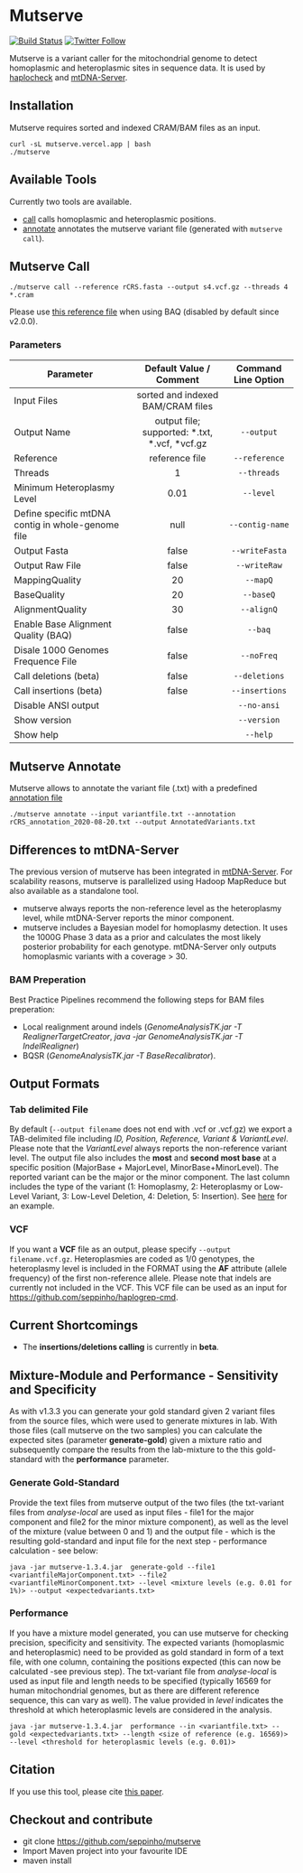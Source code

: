 # Mutserve

[![Build Status](https://travis-ci.org/seppinho/mutserve.svg?branch=master)](https://travis-ci.org/seppinho/mutserve)
[![Twitter Follow](https://img.shields.io/twitter/follow/mtdnaserver.svg?style=social&label=Follow)](https://twitter.com/mtdnaserver)

Mutserve is a variant caller for the mitochondrial genome to detect homoplasmic and heteroplasmic sites in sequence data. It is used by [haplocheck](https://github.com/genepi/haplocheck) and [mtDNA-Server](https://mtdna-server.uibk.ac.at).

## Installation
Mutserve requires sorted and indexed CRAM/BAM files as an input.

```
curl -sL mutserve.vercel.app | bash
./mutserve
```

## Available Tools
Currently two tools are available. 

* [call](#mutserve-call) calls homoplasmic and heteroplasmic positions. 
* [annotate](#mutserve-annotate) annotates the mutserve variant file (generated with `mutserve call`). 

## <a name="mutserve-call">Mutserve Call</a>

```
./mutserve call --reference rCRS.fasta --output s4.vcf.gz --threads 4 *.cram 
```

Please use [this reference file](https://raw.githubusercontent.com/seppinho/mutserve/master/files/rCRS.fasta) when using BAQ (disabled by default since v2.0.0).

### Parameters

| Parameter        | Default Value / Comment          | Command Line Option | 
| ------------- |:-------------:| :-------------:| 
| Input Files     | sorted and indexed BAM/CRAM files | |
| Output Name   | output file; supported: \*.txt, \*.vcf, \*vcf.gz | `--output` |
| Reference  | reference file | `--reference` |
| Threads     | 1 | `--threads`|
| Minimum Heteroplasmy Level     | 0.01 | `--level`|
| Define specific mtDNA contig in whole-genome file     | null | `--contig-name`|
| Output Fasta     | false | `--writeFasta`|
| Output Raw File     | false | `--writeRaw`|
| MappingQuality     | 20 | `--mapQ`|
| BaseQuality     | 20 | `--baseQ`|
| AlignmentQuality     | 30 | `--alignQ`|
| Enable Base Alignment Quality (BAQ)     | false | `--baq`|
| Disale 1000 Genomes Frequence File     | false | `--noFreq`|
| Call deletions (beta)     | false | `--deletions`|
| Call insertions (beta)     | false | `--insertions`|
| Disable ANSI output     |  | `--no-ansi`|
| Show version     |  | `--version`|
| Show help     |  | `--help`|

## <a name="mutserve-annotate">Mutserve Annotate</a>

Mutserve allows to annotate the variant file (.txt) with a predefined [annotation file](https://raw.githubusercontent.com/seppinho/mutserve/master/files/rCRS_annotation_2020-08-20.txt) 

```
./mutserve annotate --input variantfile.txt --annotation rCRS_annotation_2020-08-20.txt --output AnnotatedVariants.txt
```

## Differences to mtDNA-Server

The previous version of mutserve has been integrated in [mtDNA-Server](https://mtdna-server.uibk.ac.at). For scalability reasons, mutserve is parallelized using Hadoop MapReduce but also available as a standalone tool.

- mutserve always reports the non-reference level as the heteroplasmy level, while mtDNA-Server reports the minor component.
- mutserve includes a Bayesian model for homoplasmy detection. It uses the 1000G Phase 3 data as a prior and calculates the most likely posterior probability for each genotype. mtDNA-Server only outputs homoplasmic variants with a coverage > 30.

### BAM Preperation
Best Practice Pipelines recommend the following steps for BAM files preperation:
- Local realignment around indels (*GenomeAnalysisTK.jar -T RealignerTargetCreator*, *java -jar GenomeAnalysisTK.jar -T IndelRealigner*) 
- BQSR (*GenomeAnalysisTK.jar -T BaseRecalibrator*).

## Output Formats

### Tab delimited File
By default (`--output filename` does not end with .vcf or .vcf.gz) we export a TAB-delimited file including *ID, Position, Reference, Variant & VariantLevel*. Please note that the *VariantLevel* always reports the non-reference variant level. The output file also includes the **most** and **second most base** at a specific position (MajorBase + MajorLevel, MinorBase+MinorLevel). The reported variant can be the major or the minor component. The last column includes the type of the variant (1: Homoplasmy, 2: Heteroplasmy or Low-Level Variant, 3: Low-Level Deletion, 4: Deletion, 5: Insertion). See [here](https://raw.githubusercontent.com/seppinho/mutation-server/master/test-data/results/variantsLocal1000G) for an example. 

### VCF
If you want a **VCF** file as an output, please specify `--output filename.vcf.gz`. Heteroplasmies are coded as 1/0 genotypes, the heteroplasmy level is included in the FORMAT using the **AF** attribute (allele frequency) of the first non-reference allele. Please note that indels are currently not included in the VCF.  This VCF file can be used as an input for https://github.com/seppinho/haplogrep-cmd.

## Current Shortcomings
* The **insertions/deletions calling** is currently in **beta**.

## Mixture-Module and Performance - Sensitivity and Specificity

As with v1.3.3 you can generate your gold standard given 2 variant files from the source files, which were used to generate mixtures in lab. With those files (call mutserve on the two samples) you can calculate the expected sites (parameter **generate-gold**) given a mixture ratio and subsequently compare the results from the lab-mixture to the this gold-standard with the **performance** parameter.  

### Generate Gold-Standard
Provide the text files from mutserve output of the two files (the txt-variant files from *analyse-local* are used as input files - file1 for the major component and file2 for the minor mixture component), as well as the level of the mixture (value between 0 and 1) and the output file - which is the resulting gold-standard and input file for the next step - performance calculation - see below:
```
java -jar mutserve-1.3.4.jar  generate-gold --file1 <variantfileMajorComponent.txt> --file2 <variantfileMinorComponent.txt> --level <mixture levels (e.g. 0.01 for 1%)> --output <expectedvariants.txt>
```


### Performance 
If you have a mixture model generated, you can use mutserve for checking precision, specificity and sensitivity. The expected variants (homoplasmic and heteroplasmic) need to be provided as gold standard in form of a text file, with one column, containing the positions expected (this can now be calculated -see previous step). The txt-variant file from *analyse-local* is used as input file and length needs to be specified (typically 16569 for human mitochondrial genomes, but as there are different reference sequence, this can vary as well). The value provided in *level* indicates the threshold at which heteroplasmic levels are considered in the analysis.
```
java -jar mutserve-1.3.4.jar  performance --in <variantfile.txt> --gold <expectedvariants.txt> --length <size of reference (e.g. 16569)> --level <threshold for heteroplasmic levels (e.g. 0.01)>
```

## Citation
If you use this tool, please cite [this paper](http://nar.oxfordjournals.org/content/early/2016/04/15/nar.gkw247.full).

## Checkout and contribute
* git clone https://github.com/seppinho/mutserve
* Import Maven project into your favourite IDE
* maven install
